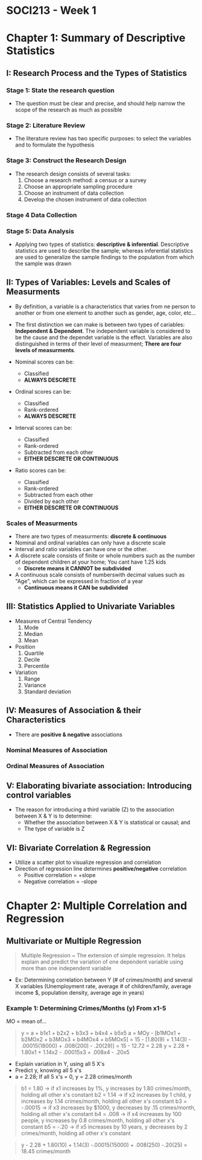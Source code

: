 # SOCI213 - Week 1

# Chapter 1: Summary of Descriptive Statistics

## I: Research Process and the Types of Statistics

### Stage 1: State the research question
- The question must be clear and precise, and should help narrow the scope of the research as much as possible

### Stage 2: Literature Review
- The literature review has two specific purposes: to select the variables and to formulate the hypothesis

### Stage 3: Construct the Research Design
- The research design consists of several tasks:
	1. Choose a research method: a census or a survey
	2. Choose an appropriate sampling procedure
	3. Choose an instrument of data collection
	4. Develop the chosen instrument of data collection

### Stage 4 Data Collection

### Stage 5: Data Analysis
- Applying two types of statistics: **descriptive & inferential**. Descriptive statistics are used to describe the sample; whereas inferential statistics are used to generalize the sample findings to the population from which the sample was drawn

## II: Types of Variables: Levels and Scales of Measurments
- By definition, a variable is a characteristics that varies from ne person to another or from one element to another such as gender, age, color, etc...
- The first distinction we can make is between two types of cariables: **Independent & Dependent**. The independent variable is considered to be the cause and the dependet variable is the effect. Variables are also distinguished in terms of their level of measurment; **There are four levels of measurments**.

- Nominal scores can be:
	- Classified
	- **ALWAYS DESCRETE**
- Ordinal scores can be:
	- Classified
	- Rank-ordered
	- **ALWAYS DESCRETE**
- Interval scores can be:
	- Classified
	- Rank-ordered
	- Subtracted from each other
	- **EITHER DESCRETE OR CONTINUOUS**
- Ratio scores can be:
	- Classified
	- Rank-ordered
	- Subtracted from each other
	- Divided by each other
	- **EITHER DESCRETE OR CONTINUOUS**

### Scales of Measurments
- There are two types of measurments: **discrete & continuous**
- Nominal and ordinal variables can only have a discrete scale
- Interval and ratio variables can have one or the other.
- A discrete scale consists of finite or whole numbers such as the number of dependent children at your home; You cant have 1.25 kids
	- **Discrete means it CANNOT be subdivided**
- A continuous scale consists of numberswith decimal values such as "Age", which can be expressed in fraction of a year
	- **Continuous means it CAN be subdivided**

## III: Statistics Applied to Univariate Variables
- Measures of Central Tendency
	1. Mode
	2. Median
	3. Mean
- Position
	1. Quartile
	2. Decile
	3. Percentile
- Variation
	1. Range
	2. Variance
	3. Standard deviation

## IV: Measures of Association & their Characteristics
- There are **positive & negative** associations

### Nominal Measures of Association

### Ordinal Measures of Association

## V: Elaborating bivariate association: Introducing control variables
- The reason for introducing a third variable (Z) to the association between X & Y is to determine:
	- Whether the association between X & Y is statistical or causal; and
	- The type of variable is Z

## VI: Bivariate Correlation & Regression
- Utilize a scatter plot to visualize regression and correlation
- Direction of regression line determines **positive/negative** correlation
	- Positive correlation = +slope
	- Negative correlation = -slope

# Chapter 2: Multiple Correlation and Regression

## Multivariate or Multiple Regression
> Multiple Regression ~ The extension of simple regression. It helps explain and predict the variation of one dependent variable using more than one independent variable

- Ex: Determining correlation between Y (# of crimes/month) and several X variables (Unemployment rate, average # of children/family, average income $, population density, average age in years)

### Example 1: Determining Crimes/Months (y) From x1-5
MO = mean of...
> y = a + b1x1 + b2x2 + b3x3 + b4x4 + b5x5
  a = MOy - [b1MOx1 + b2MOx2 + b3MOx3 + b4MOx4 + b5MOx5]
    = 15 - [1.80(9) + 1.14(3) - .00015(18000) + .008(200) - .20(29)]
  	= 15 - 12.72 = 2.28
  y = 2.28 + 1.80x1 + 1.14x2 - .00015x3 + .008x4 - .20x5

- Explain variation in Y, using all 5 X's
- Predict y, knowing all 5 x's
- a = 2.28; If all 5 x's = 0, y = 2.28 crimes/month

> b1 = 1.80 -> if x1 increases by 1%, y increases by 1.80 crimes/month, holding all other x's constant
  b2 = 1.14 -> if x2 increases by 1 child, y increases by 1.14 crimes/month, holding all other x's constant
  b3 = -.00015 -> if x3 increases by $1000, y decreases by .15 crimes/month, holding all other x's constant
  b4 = .008 -> if x4 increases by 100 people, y increases by 0.8 crimes/month, holding all other x's constant
  b5 = -.20 -> if x5 increases by 10 years, y decreases by 2 crimes/month, holding all other x's constant

> y - 2.28 + 1.80(10) + 1.14(3) -.00015(15000) + .008(250) -.20(25) = 18.45 crimes/month